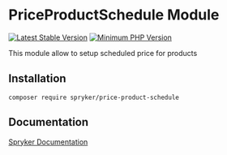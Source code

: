 # PriceProductSchedule Module
[![Latest Stable Version](https://poser.pugx.org/spryker/price-product-schedule/v/stable.svg)](https://packagist.org/packages/spryker/price-product-schedule)
[![Minimum PHP Version](https://img.shields.io/badge/php-%3E%3D%207.4-8892BF.svg)](https://php.net/)

This module allow to setup scheduled price for products

## Installation

```
composer require spryker/price-product-schedule
```

## Documentation

[Spryker Documentation](https://documentation.spryker.com/module_guide/overview.htm)
